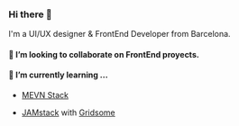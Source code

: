 ### Hi there 👋

I'm a UI/UX designer & FrontEnd Developer from Barcelona.



#### 👯 I’m looking to collaborate on FrontEnd proyects. 

#### 🌱 I’m currently learning ...

- [MEVN Stack](https://www.geeksforgeeks.org/what-is-mevn-stack/)

- [JAMstack](https://jamstack.org/what-is-jamstack/) with [Gridsome](https://gridsome.org/)

<!--
**terremotoBCN/terremotoBCN** is a ✨ _special_ ✨ repository because its `README.md` (this file) appears on your GitHub profile.

Here are some ideas to get you started:

- 🔭 I’m currently working on ...
- 🌱 I’m currently learning ...
- 👯 I’m looking to collaborate on ...
- 🤔 I’m looking for help with ...
- 💬 Ask me about ...
- 📫 How to reach me: ...
- 😄 Pronouns: ...
- ⚡ Fun fact: ...
-->
